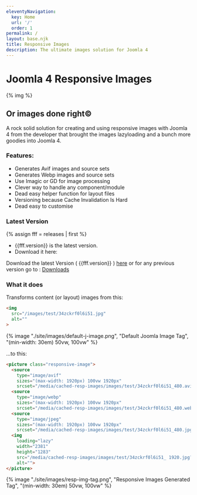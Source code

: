 ```yaml
---
eleventyNavigation:
  key: Home
  url: '/'
  order: 1
permalink: /
layout: base.njk
title: Responsive Images
description: The ultimate images solution for Joomla 4
---
```


# Joomla 4 Responsive Images

{% img %}

## Or images done right©
A rock solid solution for creating and using responsive images with Joomla 4 from the developer that brought the images lazyloading and a bunch more goodies into Joomla 4.

### Features:
- Generates Avif images and source sets
- Generates Webp images and source sets
- Use Imagic or GD for image processing
- Clever way to handle any component/module
- Dead easy helper function for layout files
- Versioning because Cache Invalidation Is Hard
- Dead easy to customise


### Latest Version
{% assign fff = releases | first %}

- {{fff.version}} is the latest version.
- Download it here: 

Download the latest Version ( {{fff.version}} ) [here](/dist/pkg_responsive_{{fff.version}}.zip) or for any previous version go to : [Downloads](/downloads)

### What it does

Transforms content (or layout) images from this:
```html
<img
  src="/images/test/34zckrf0l6i51.jpg"
  alt=""
>
```
{% image "./site/images/default-j-image.png", "Default Joomla Image Tag", "(min-width: 30em) 50vw, 100vw" %}

...to this:
```html
<picture class="responsive-image">
  <source
    type="image/avif"
    sizes="(max-width: 1920px) 100vw 1920px"
    srcset="/media/cached-resp-images/images/test/34zckrf0l6i51_480.avif?version=722e4d8793f156da1ad89b44ee0e30b8 480w, /media/cached-resp-images/images/test/34zckrf0l6i51_320.avif?version=722e4d8793f156da1ad89b44ee0e30b8 320w, /media/cached-resp-images/images/test/34zckrf0l6i51_200.avif?version=722e4d8793f156da1ad89b44ee0e30b8 200w">
  <source
    type="image/webp"
    sizes="(max-width: 1920px) 100vw 1920px"
    srcset="/media/cached-resp-images/images/test/34zckrf0l6i51_480.webp?version=722e4d8793f156da1ad89b44ee0e30b8 480w, /media/cached-resp-images/images/test/34zckrf0l6i51_320.webp?version=722e4d8793f156da1ad89b44ee0e30b8 320w, /media/cached-resp-images/images/test/34zckrf0l6i51_200.webp?version=722e4d8793f156da1ad89b44ee0e30b8 200w">
  <source
    type="image/jpeg"
    sizes="(max-width: 1920px) 100vw 1920px"
    srcset="/media/cached-resp-images/images/test/34zckrf0l6i51_480.jpg?version=722e4d8793f156da1ad89b44ee0e30b8 480w, /media/cached-resp-images/images/test/34zckrf0l6i51_320.jpg?version=722e4d8793f156da1ad89b44ee0e30b8 320w, /media/cached-resp-images/images/test/34zckrf0l6i51_200.jpg?version=722e4d8793f156da1ad89b44ee0e30b8 200w">
  <img
    loading="lazy"
    width="2381"
    height="1283"
    src="/media/cached-resp-images/images/test/34zckrf0l6i51_ 1920.jpg?version=722e4d8793f156da1ad89b44ee0e30b8"
    alt="">
</picture>
```
{% image "./site/images/resp-img-tag.png", "Responsive Images Generated Tag", "(min-width: 30em) 50vw, 100vw" %}
